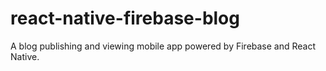 # react-native-firebase-blog
A blog publishing and viewing mobile app powered by Firebase and React Native.
